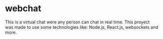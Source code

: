 # webchat
This is a virtual chat were any person can chat in real time. This proyect was made to use some technologies like: Node.js, React.js, websockets and more.
